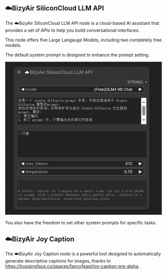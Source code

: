 ## ☁️BizyAir SiliconCloud LLM API

The ☁️BizyAir SiliconCloud LLM API node is a cloud-based AI assistant that provides a set of APIs to help you build conversational interfaces.

This node offers five Large Langauge Models,  including two completely free models.

 The default system prompt is designed to enhance the prompt setting.

 ![](./imgs/siliconcloud-llm-api.png)

You also have the freedom to set other system prompts for specific tasks.


## ☁️BizyAir Joy Caption

The ☁️BizyAir Joy Caption node is a powerful tool designed to automatically generate descriptive captions for images, thanks to https://huggingface.co/spaces/fancyfeast/joy-caption-pre-alpha.